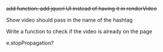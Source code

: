 ~~add function: add jqueri UI instead of having it in renderVideo~~

Show video should pass in the name of the hashtag

Write a function to check if the video is already on the page

e.stopPropagation?
